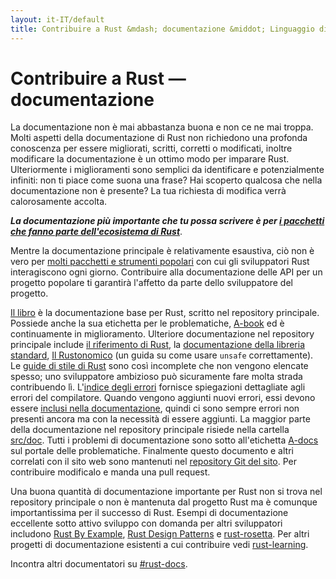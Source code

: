 ```yaml
---
layout: it-IT/default
title: Contribuire a Rust &mdash; documentazione &middot; Linguaggio di programmazione Rust
---
```


# Contribuire a Rust &mdash; documentazione

La documentazione non è mai abbastanza buona e non ce ne mai troppa.
Molti aspetti della documentazione di Rust non richiedono una profonda conoscenza
per essere migliorati, scritti, corretti o modificati, inoltre modificare la documentazione
è un ottimo modo per imparare Rust.
Ulteriormente i miglioramenti sono semplici da identificare e potenzialmente infiniti:
non ti piace come suona una frase? Hai scoperto qualcosa che nella documentazione non è presente?
La tua richiesta di modifica verrà calorosamente accolta.

***La documentazione più importante che tu possa scrivere è per [i pacchetti
che fanno parte dell'ecosistema di Rust][crate_docs]***.

Mentre la documentazione principale è relativamente esaustiva, ciò non è vero
per [molti pacchetti e strumenti popolari][awesome-rust] con cui gli sviluppatori
Rust interagiscono ogni giorno.
Contribuire alla documentazione delle API per un progetto popolare ti garantirà
l'affetto da parte dello sviluppatore del progetto.

[Il libro][The Book] è la documentazione base per Rust, 
scritto nel repository principale.
Possiede anche la sua etichetta per le problematiche, [A-book] ed
è continuamente in miglioramento.
Ulteriore documentazione nel repository principale include [il riferimento di Rust][The Rust Reference], 
la [documentazione della libreria standard][std], [Il Rustonomico][The Rustonomicon] (un guida su come usare `unsafe`
correttamente). Le [guide di stile di Rust][Rust Style Guidelines] sono così incomplete che non vengono elencate spesso;
uno sviluppatore ambizioso può sicuramente fare molta strada contribuendo lì.
L'[indice degli errori][err] fornisce spiegazioni dettagliate agli errori del compilatore. 
Quando vengono aggiunti nuovi errori, essi devono essere [inclusi nella documentazione][err-issue], quindi ci sono
sempre errori non presenti ancora ma con la necessità di essere aggiunti.
La maggior parte della documentazione nel repository principale risiede nella cartella [src/doc].
Tutti i problemi di documentazione sono sotto all'etichetta [A-docs] sul portale delle problematiche.
Finalmente questo documento e altri correlati con il sito web sono mantenuti nel [repository Git del sito][Rust website Git repository].
Per contribuire modificalo e manda una pull request.

Una buona quantità di documentazione importante per Rust non si trova
nel repository principale o non è mantenuta dal progetto Rust ma è 
comunque importantissima per il successo di Rust.
Esempi di documentazione eccellente sotto attivo sviluppo con domanda
per altri sviluppatori includono [Rust By Example], [Rust Design Patterns] e [rust-rosetta].
Per altri progetti di documentazione esistenti a cui contribuire vedi [rust-learning].

Incontra altri documentatori su [#rust-docs].

<!--
TODO: blogging, translation
-->

[#rust-docs]: https://kiwiirc.com/nextclient/#ircs://irc.mozilla.org:6697/#rust-docs?nick=rustacean??
[A-book]: https://github.com/rust-lang/rust/issues?q=is%3Aopen+is%3Aissue+label%3AA-book
[A-docs]: https://github.com/rust-lang/rust/issues?q=is%3Aopen+is%3Aissue+label%3AA-docs
[Rust By Example]: https://github.com/rust-lang/rust-by-example
[Rust Design Patterns]: https://github.com/nrc/patterns
[Rust Style Guidelines]: https://doc.rust-lang.org/style/index.html
[The Book]: https://doc.rust-lang.org/book/index.html
[The Rust Reference]: https://doc.rust-lang.org/reference
[The Rustonomicon]: https://doc.rust-lang.org/nomicon/index.html
[awesome-rust]: https://github.com/kud1ing/awesome-rust
[crate_docs]: https://users.rust-lang.org/t/lets-talk-about-ecosystem-documentation/2791
[err-issue]: https://github.com/rust-lang/rust/issues/24407
[err]: https://doc.rust-lang.org/error-index.html
[rust-learning]: https://github.com/ctjhoa/rust-learning
[rust-rosetta]: https://github.com/Hoverbear/rust-rosetta
[src/doc]: https://github.com/rust-lang/rust/tree/master/src/doc
[std]: https://doc.rust-lang.org/std/index.html
[Rust website Git repository]: https://github.com/rust-lang/rust-www
